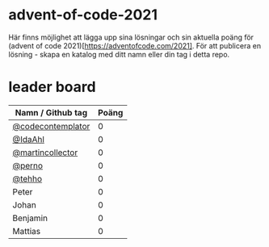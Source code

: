 # advent-of-code-2021

Här finns möjlighet att lägga upp sina lösningar och sin aktuella poäng för (advent of code 2021)[https://adventofcode.com/2021]. För att publicera en lösning - skapa en katalog med ditt namn eller din tag i detta repo.

# leader board
| Namn / Github tag                                         | Poäng         |
| --------------------------------------------------------- | ------------- |
| [@codecontemplator](https://github.com/codecontemplator)  | 0             |
| [@IdaAhl](https://github.com/IdaAhl)                      | 0             |
| [@martincollector](https://github.com/martincollector)    | 0             |
| [@perno](https://github.com/perno)                        | 0             |
| [@tehho](https://github.com/tehho)                        | 0             |
| Peter                                                     | 0             |
| Johan                                                     | 0             |
| Benjamin                                                  | 0             |
| Mattias                                                   | 0             |
